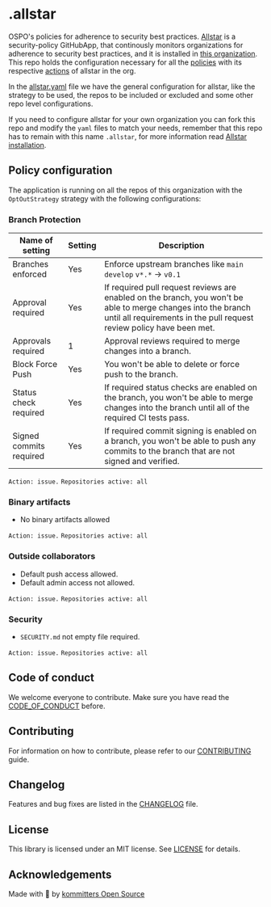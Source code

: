 # .allstar

OSPO's policies for adherence to security best practices.
[Allstar](https://github.com/ossf/allstar) is a security-policy GitHubApp, that continously monitors organizations for adherence to security best practices, and it is installed in [this organization](https://github.com/kommitters). This repo holds the configuration necessary for all the [policies][policies] with its respective [actions][actions] of allstar in the org.

In the [allstar.yaml][allstar_yaml] file we have the general configuration for allstar, like the strategy to be used, the repos to be included or excluded and some other repo level configurations.

If you need to configure allstar for your own organization you can fork this repo and modify the `yaml` files to match your needs, remember that this repo has to remain with this name `.allstar`, for more information read [Allstar installation][installation_options].

## Policy configuration

The application is running on all the repos of this organization with the `OptOutStrategy` strategy with the following configurations:

### Branch Protection

| Name of setting         | Setting | Description                                                                                                                                                                            |
| ----------------------- | ------- | -------------------------------------------------------------------------------------------------------------------------------------------------------------------------------------- |
| Branches enforced       | Yes     | Enforce upstream branches like `main` `develop` `v*.*` → `v0.1`                                                                                                                        |
| Approval required       | Yes     | If required pull request reviews are enabled on the branch, you won't be able to merge changes into the branch until all requirements in the pull request review policy have been met. |
| Approvals required      | 1       | Approval reviews required to merge changes into a branch.                                                                                                                              |
| Block Force Push        | Yes     | You won't be able to delete or force push to the branch.                                                                                                                               |
| Status check required   | Yes     | If required status checks are enabled on the branch, you won't be able to merge changes into the branch until all of the required CI tests pass.                                       |
| Signed commits required | Yes     | If required commit signing is enabled on a branch, you won't be able to push any commits to the branch that are not signed and verified.                                               |

`Action: issue.`
`Repositories active: all`

### Binary artifacts

* No binary artifacts allowed

`Action: issue.`
`Repositories active: all`

### Outside collaborators

* Default push access allowed.
* Default admin access not allowed.

`Action: issue.`
`Repositories active: all`

### Security

* `SECURITY.md` not empty file required. 

`Action: issue.`
`Repositories active: all`

## Code of conduct
We welcome everyone to contribute. Make sure you have read the [CODE_OF_CONDUCT][coc] before.

## Contributing
For information on how to contribute, please refer to our [CONTRIBUTING][contributing] guide.

## Changelog
Features and bug fixes are listed in the [CHANGELOG][changelog] file.

## License
This library is licensed under an MIT license. See [LICENSE][license] for details.

## Acknowledgements
Made with 💙 by [kommitters Open Source](https://kommit.co)

[actions]: https://github.com/ossf/allstar#actions
[policies]: https://github.com/ossf/allstar#policies
[license]: https://github.com/kommitters/.allstar/blob/main/LICENSE
[coc]: https://github.com/kommitters/.allstar/blob/main/CODE_OF_CONDUCT.md
[changelog]: https://github.com/kommitters/.allstar/blob/main/CHANGELOG.md
[contributing]: https://github.com/kommitters/.allstar/blob/main/CONTRIBUTING.md
[allstar_yaml]: https://github.com/kommitters/.allstar/blob/main/allstar.yaml
[installation_options]: https://github.com/ossf/allstar#installation-options
